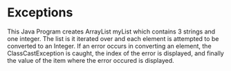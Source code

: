# Exceptions

This Java Program creates ArrayList<Objects> myList which contains 3 strings and one integer. The list is it iterated over
and each element is attempted to be converted to an Integer. If an error occurs in converting an element, the
ClassCastException is caught, the index of the error is displayed, and finally the value of the item where the error 
occured is displayed.

